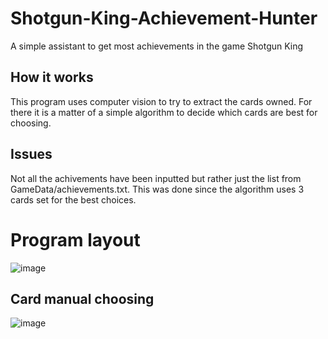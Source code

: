 # Shotgun-King-Achievement-Hunter
A simple assistant to get most achievements in the game Shotgun King

## How it works
This program uses computer vision to try to extract the cards owned.  For there it is a matter of a simple algorithm to decide which cards are best for choosing.

## Issues
Not all the achivements have been inputted but rather just the list from GameData/achievements.txt.  This was done since the algorithm uses 3 cards set for the best choices.

# Program layout
![image](https://user-images.githubusercontent.com/46422752/194431848-1ff927f6-2807-42ec-9139-7485ee865313.png)
## Card manual choosing
![image](https://user-images.githubusercontent.com/46422752/194431938-627ef91a-f558-48c8-9d99-e0346cc791d9.png)

